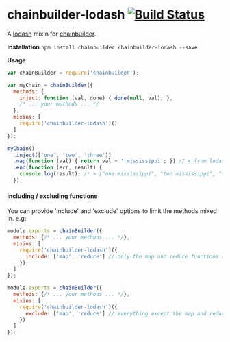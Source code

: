 # chainbuilder-lodash [![Build Status](https://travis-ci.org/andrewpmckenzie/chainbuilder-lodash.svg)](https://travis-ci.org/andrewpmckenzie/chainbuilder-lodash)

A [lodash](http://lodash.com) mixin for [chainbuilder](https://www.npmjs.com/package/chainbuilder). 

**Installation** `npm install chainbuilder chainbuilder-lodash --save`

**Usage**  
```javascript
var chainBuilder = require('chainbuilder');

var myChain = chainBuilder({
  methods: {
    inject: function (val, done) { done(null, val); },
    /* ... your methods ... */
  },
  mixins: [
    require('chainbuilder-lodash')()
  ]
});

myChain()
  .inject(['one', 'two', 'three'])
  .map(function (val) { return val + ' mississippi'; }) // < from lodash
  .end(function (err, result) {
    console.log(result); /* > ["one mississippi", "two mississippi", "three mississippi" */
  });
```

#### including / excluding functions
You can provide 'include' and 'exclude' options to limit the methods mixed in. e.g:

```javascript
module.exports = chainBuilder({
  methods: {/* ... your methods ... */},
  mixins: [
    require('chainbuilder-lodash')({
      include: ['map', 'reduce'] // only the map and reduce functions will be mixed in
    })
  ]
});

module.exports = chainBuilder({
  methods: {/* ... your methods ... */},
  mixins: [
    require('chainbuilder-lodash')({
      exclude: ['map', 'reduce'] // everything except the map and reduce functions will be mixed in
    })
  ]
});
```
